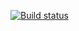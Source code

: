 [![Build status](https://ci.appveyor.com/api/projects/status/2jdq6hh3s1wbitrk?svg=true)](https://ci.appveyor.com/project/Masshher/transferfromcardtocard-dnfgh)
